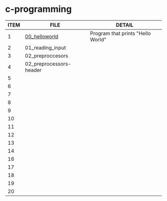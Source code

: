 # c-programming

| ITEM | FILE                                                                                   | DETAIL                            |
| ---- | -------------------------------------------------------------------------------------- | --------------------------------- |
| 1    | [00_helloworld](https://github.com/alanshalem/c-programming/blob/main/00_helloworld.c) | Program that prints "Hello World" |
| 2    | 01_reading_input                                                                       |                                   |
| 3    | 02_preproccesors                                                                       |                                   |
| 4    | 02_preprocessors-header                                                                |                                   |
| 5    |                                                                                        |                                   |
| 6    |                                                                                        |                                   |
| 7    |                                                                                        |                                   |
| 8    |                                                                                        |                                   |
| 9    |                                                                                        |                                   |
| 10   |                                                                                        |                                   |
| 11   |                                                                                        |                                   |
| 12   |                                                                                        |                                   |
| 13   |                                                                                        |                                   |
| 14   |                                                                                        |                                   |
| 16   |                                                                                        |                                   |
| 17   |                                                                                        |                                   |
| 18   |                                                                                        |                                   |
| 19   |                                                                                        |                                   |
| 20   |                                                                                        |                                   |
